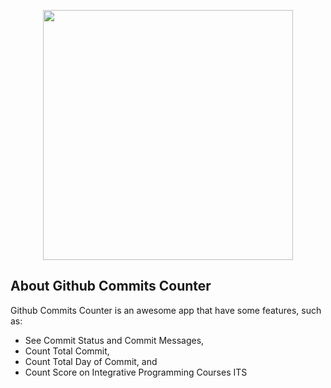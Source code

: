 <p align="center"><a href="#"><img src="https://cdn.discordapp.com/attachments/699230169222742117/829725165109248000/unknown.png" width="400"></a></p>

## About Github Commits Counter

Github Commits Counter is an awesome app that have some features, such as:

- See Commit Status and Commit Messages,
- Count Total Commit, 
- Count Total Day of Commit, and
- Count Score on Integrative Programming Courses ITS
